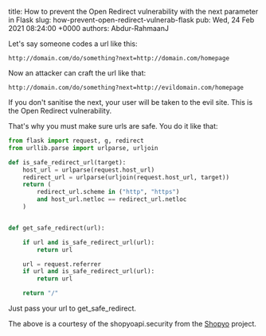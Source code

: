 title: How to prevent the Open Redirect vulnerability with the next parameter in Flask
slug: how-prevent-open-redirect-vulnerab-flask
pub: Wed, 24 Feb 2021 08:24:00 +0000
authors: Abdur-RahmaanJ

Let's say someone codes a url like this:


```
http://domain.com/do/something?next=http://domain.com/homepage

```


Now an attacker can craft the url like that:


```
http://domain.com/do/something?next=http://evildomain.com/homepage

```


If you don't sanitise the next, your user will be taken to the evil site. This is the Open Redirect vulnerability.

That's why you must make sure urls are safe. You do it like that:


```python
from flask import request, g, redirect
from urllib.parse import urlparse, urljoin

def is_safe_redirect_url(target):
    host_url = urlparse(request.host_url)
    redirect_url = urlparse(urljoin(request.host_url, target))
    return (
        redirect_url.scheme in ("http", "https")
        and host_url.netloc == redirect_url.netloc
    )


def get_safe_redirect(url):

    if url and is_safe_redirect_url(url):
        return url

    url = request.referrer
    if url and is_safe_redirect_url(url):
        return url

    return "/"


```


Just pass your url to get\_safe\_redirect.

The above is a courtesy of the shopyoapi.security from the [Shopyo](https://github.com/Abdur-rahmaanJ/shopyo) project.
